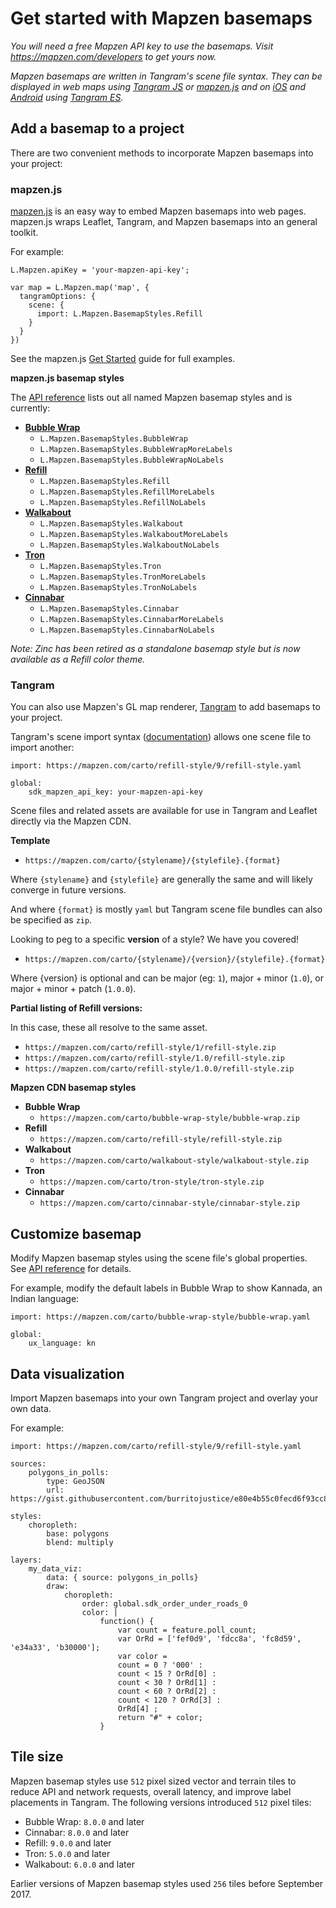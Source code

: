 # Get started with Mapzen basemaps

_You will need a free Mapzen API key to use the basemaps. Visit https://mapzen.com/developers to get yours now._

_Mapzen basemaps are written in Tangram's scene file syntax. They can be displayed in web maps using [Tangram JS](
https://mapzen.com/documentation/tangram/Javascript-API/) or [mapzen.js](https://mapzen.com/documentation/mapzen-js/) and on [iOS](https://mapzen.com/documentation/ios/) and [Android](https://mapzen.com/documentation/tangram/android-walkthrough/) using [Tangram ES](https://github.com/tangrams/tangram-es)._

## Add a basemap to a project

There are two convenient methods to incorporate Mapzen basemaps into your project:

### mapzen.js

[mapzen.js](https://mapzen.com/documentation/mapzen-js/) is an easy way to embed Mapzen basemaps into web pages. mapzen.js wraps Leaflet, Tangram, and Mapzen basemaps into an general toolkit.

For example:

```
L.Mapzen.apiKey = 'your-mapzen-api-key';

var map = L.Mapzen.map('map', {
  tangramOptions: {
    scene: {
      import: L.Mapzen.BasemapStyles.Refill
    }
  }
})
```

See the mapzen.js [Get Started](https://mapzen.com/documentation/mapzen-js/get-started/) guide for full examples.

**mapzen.js basemap styles**

The [API reference](https://mapzen.com/documentation/mapzen-js/api-reference/#basemap-styles) lists out all named Mapzen basemap styles and is currently:

* **[Bubble Wrap](https://mapzen.com/products/maps/bubble-wrap)**
    * `L.Mapzen.BasemapStyles.BubbleWrap`
    * `L.Mapzen.BasemapStyles.BubbleWrapMoreLabels`
    * `L.Mapzen.BasemapStyles.BubbleWrapNoLabels`
* **[Refill](https://mapzen.com/products/maps/refill/more-labels)**
    * `L.Mapzen.BasemapStyles.Refill`
    * `L.Mapzen.BasemapStyles.RefillMoreLabels`
    * `L.Mapzen.BasemapStyles.RefillNoLabels`
* **[Walkabout](https://mapzen.com/products/maps/walkabout/more-labels)**
    * `L.Mapzen.BasemapStyles.Walkabout`
    * `L.Mapzen.BasemapStyles.WalkaboutMoreLabels`
    * `L.Mapzen.BasemapStyles.WalkaboutNoLabels`
* **[Tron](https://mapzen.com/products/maps/tron/more-labels)**
    * `L.Mapzen.BasemapStyles.Tron`
    * `L.Mapzen.BasemapStyles.TronMoreLabels`
    * `L.Mapzen.BasemapStyles.TronNoLabels`
* **[Cinnabar](https://mapzen.com/products/maps/cinnabar/more-labels)**
    * `L.Mapzen.BasemapStyles.Cinnabar`
    * `L.Mapzen.BasemapStyles.CinnabarMoreLabels`
    * `L.Mapzen.BasemapStyles.CinnabarNoLabels`

_Note: Zinc has been retired as a standalone basemap style but is now available as a Refill color theme._

### Tangram

You can also use Mapzen's GL map renderer, [Tangram](https://mapzen.com/documentation/tangram/) to add basemaps to your project.

Tangram's scene import syntax ([documentation](https://mapzen.com/documentation/tangram/import/)) allows one scene file to import another:

```
import: https://mapzen.com/carto/refill-style/9/refill-style.yaml

global:
    sdk_mapzen_api_key: your-mapzen-api-key
```

Scene files and related assets are available for use in Tangram and Leaflet directly via the Mapzen CDN.

**Template**

* `https://mapzen.com/carto/{stylename}/{stylefile}.{format}`

Where `{stylename}` and `{stylefile}` are generally the same and will likely converge in future versions.

And where `{format}` is mostly `yaml` but Tangram scene file bundles can also be specified as `zip`.

Looking to peg to a specific **version** of a style? We have you covered!

* `https://mapzen.com/carto/{stylename}/{version}/{stylefile}.{format}`

Where {version} is optional and can be major (eg: `1`), major + minor (`1.0`), or major + minor + patch (`1.0.0`).

**Partial listing of Refill versions:**

In this case, these all resolve to the same asset.

* `https://mapzen.com/carto/refill-style/1/refill-style.zip`
* `https://mapzen.com/carto/refill-style/1.0/refill-style.zip`
* `https://mapzen.com/carto/refill-style/1.0.0/refill-style.zip`

**Mapzen CDN basemap styles**

* **Bubble Wrap**
    * `https://mapzen.com/carto/bubble-wrap-style/bubble-wrap.zip`
* **Refill**
    * `https://mapzen.com/carto/refill-style/refill-style.zip`
* **Walkabout**
    * `https://mapzen.com/carto/walkabout-style/walkabout-style.zip`
* **Tron**
    * `https://mapzen.com/carto/tron-style/tron-style.zip`
* **Cinnabar**
    * `https://mapzen.com/carto/cinnabar-style/cinnabar-style.zip`

## Customize basemap

Modify Mapzen basemap styles using the scene file's global properties. See [API reference](api-reference.md) for details.

For example, modify the default labels in Bubble Wrap to show Kannada, an Indian language:

```
import: https://mapzen.com/carto/bubble-wrap-style/bubble-wrap.yaml

global:
    ux_language: kn
```

## Data visualization

Import Mapzen basemaps into your own Tangram project and overlay your own data.

For example:

```
import: https://mapzen.com/carto/refill-style/9/refill-style.yaml

sources:
    polygons_in_polls:
        type: GeoJSON
        url: https://gist.githubusercontent.com/burritojustice/e80e4b55c0fecd6f93cc8dae20ac2686/raw/c350c17d0697a52e73dc39ab261f4d0f14ca1afa/LAC_neightborhoods_polling_places_2014_general.geojson

styles:
    choropleth:
        base: polygons
        blend: multiply

layers:
    my_data_viz:
        data: { source: polygons_in_polls}
        draw:
            choropleth:
                order: global.sdk_order_under_roads_0
                color: |
                    function() {
                        var count = feature.poll_count;
                        var OrRd = ['fef0d9', 'fdcc8a', 'fc8d59', 'e34a33', 'b30000'];
                        var color =
                        count = 0 ? '000' :
                        count < 15 ? OrRd[0] :
                        count < 30 ? OrRd[1] :
                        count < 60 ? OrRd[2] :
                        count < 120 ? OrRd[3] :
                        OrRd[4] ;
                        return "#" + color;
                    }

```

## Tile size

Mapzen basemap styles use `512` pixel sized vector and terrain tiles to reduce API and network requests, overall latency, and improve label placements in Tangram. The following versions introduced `512` pixel tiles:

* Bubble Wrap: `8.0.0` and later
* Cinnabar: `8.0.0` and later
* Refill: `9.0.0` and later
* Tron: `5.0.0` and later
* Walkabout: `6.0.0` and later

Earlier versions of Mapzen basemap styles used `256` tiles before September 2017.
